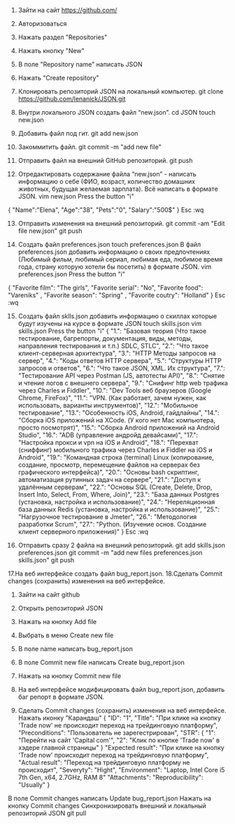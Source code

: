 1. Зайти на сайт https://github.com/
2. Авторизоваться
3. Нажать раздел "Repositories"
4. Нажать кнопку "New"
5. В поле "Repository name" написать JSON
6. Нажать "Create repository"

7. Клонировать репозиторий JSON на локальный компьютер.
git clone https://github.com/lenanick/JSON.git

8. Внутри локального JSON создать файл “new.json”.
cd JSON
touch new.json

9. Добавить файл под гит.
git add new.json

10. Закоммитить файл.
git commit -m "add new file"

11. Отправить файл на внешний GitHub репозиторий.
git push

12. Отредактировать содержание файла “new.json” - написать информацию о себе (ФИО, возраст, количество домашних животных, будущая желаемая зарплата). Всё написать в формате JSON.
vim new.json
Press the button "i"

{
 "Name":"Elena",
 "Age":"38",
 "Pets":"0",
 "Salary":"500$"
}
Esc
:wq

13. Отправить изменения на внешний репозиторий.
git commit -am "Edit file new.json"
git push

14. Создать файл preferences.json
touch preferences.json
В файл preferences.json добавить информацию о своих предпочтениях (Любимый фильм, любимый сериал, любимая еда, любимое время года, страну которую хотели бы посетить) в формате JSON.
vim preferences.json
Press the button "i"

{  "Favorite film":   "The girls",
   "Favorite serial": "No",
   "Favorite food":   "Vareniks" ,
   "Favorite season": "Spring" ,
   "Favorite coutry": "Holland"
}
Esc
:wq

15. Создать файл sklls.json добавить информацию о скиллах которые будут изучены на курсе в формате JSON
touch skills.json
vim skills.json
Press the button "i"
{
"1.": "Базовая теория (Что такое тестирование, багрепорты, документация, виды, методы, направления тестирования и т.п.) SDLC, STLC",
"2.": "Что такое клиент-серверная архитектура",
"3.": "HTTP Методы запросов на сервер",
"4.": "Коды ответов HTTP сервера",
"5.": "Структуры HTTP запросов и ответов",
"6.": "Что такое JSON, XML. Их структура",
"7.": "Тестирование API через Postman (JS, автотесты API)",
"8.": "Снятие и чтение логов c внешнего сервера",
"9.": "Снифинг http web трафика через Charles и Fiddler",
"10.": "Dev Tools веб браузеров (Google Chrome, FireFox)",
"11.": "VPN. (Как работает, зачем нужен, как использовать, варианты инструментов)",
"12.": "Мобильное тестирование",
"13.": "Особенность iOS, Android, гайдлайны",
"14.": "Сборка iOS приложений на XCode. (У кого нет Mac компьютера, просто посмотрят)",
"15.": "Сборка Android приложений на Android Studio",
"16.": "ADB (управление андройд девайсами)",
"17.": "Настройка прокси и vpn на iOS и Android",
"18.": "Перехват (сниффинг) мобильного трафика через Charles и Fiddler на iOS и Android",
"19.": "Командная строка (terminal) Linux (копирование, создание, просмотр, перемещение файлов на серверах без графического интерфейса)",
"20.": "Основы bash скриптинг, автоматизация рутинных задач на сервере",
"21.": "Доступ к удалённым серверам",
"22.": "Основы SQL (Create, Delete, Drop, Insert Into, Select, From, Where, Join)",
"23.": "База данных Postgres (установка, настройка и использование)",
"24.": "Нереляционная база данных Redis (установка, настройка и использование)",
"25.": "Нагрузочное тестирование в Jmeter",
"26.": "Методология разработки Scrum",
"27.": "Python. (Изучение основ. Создание клиент серверного приложения)"
}
Esc
:wq

16. Отправить сразу 2 файла на внешний репозиторий.
git add skills.json preferences.json
git commit -m "add new files preferences.json skills.json"
git push

17.На веб интерфейсе создать файл bug_report.json.
18.Сделать Commit changes (сохранить) изменения на веб интерфейсе.
 
  1. Зайти на сайт github
  2. Открыть репозиторий JSON
  3. Нажать на кнопку Add file
  4. Выбрать в меню Create new file
  5. В поле name написать bug_report.json
  6. В поле Commit new file написать Create bug_report.json
  7. Нажать на кнопку Commit new file
  
  19. На веб интерфейсе модифицировать файл bug_report.json, добавить баг репорт в формате JSON.
  9. Сделать Commit changes (сохранить) изменения на веб интерфейсе. Нажать иконку "Карандаш"
{
  "ID": "1",
  "Title": "При клике на кнопку 'Trade now' не происходит переход на трейдинговую платформу",
  "Preconditions": "Пользователь не зарегестрирован",
  "STR": {
      "1": "Перейти на сайт 'Capital com'",
      "2": "Клик по кнопке 'Trade now' в хэдере главной страницы"
  }
  "Expected result": "При клике на кнопку 'Trade now' происходит переход на трейдинговую платформу",
  "Actual result": "Переход на трейдинговую платформу не происходит",
  "Severyty": "Hight",
  "Environment": "Laptop, Intel Core i5 7th Gen, x64, 2.7GHz, RAM 8"
  "Attachments":
  "Reproducibility": "Usually"
}

В поле Commit changes написать Update bug_report.json
Нажать на кнопку Commit changes
Синхронизировать внешний и локальный репозиторий JSON
git pull
